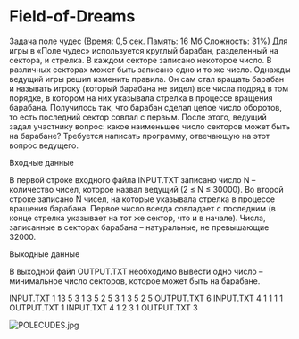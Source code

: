 # Field-of-Dreams
Задача поле чудес
(Время: 0,5 сек. Память: 16 Мб Сложность: 31%)
Для игры в «Поле чудес» используется круглый барабан, разделенный на сектора, и стрелка. В каждом секторе записано некоторое число. В различных секторах может быть записано одно и то же число. Однажды ведущий игры решил изменить правила. Он сам стал вращать барабан и называть игроку (который барабана не видел) все числа подряд в том порядке, в котором на них указывала стрелка в процессе вращения барабана. Получилось так, что барабан сделал целое число оборотов, то есть последний сектор совпал с первым. После этого, ведущий задал участнику вопрос: какое наименьшее число секторов может быть на барабане? Требуется написать программу, отвечающую на этот вопрос ведущего.

Входные данные

В первой строке входного файла INPUT.TXT записано число N – количество чисел, которое назвал ведущий (2 ≤ N ≤ 30000). Во второй строке записано N чисел, на которые указывала стрелка в процессе вращения барабана. Первое число всегда совпадает с последним (в конце стрелка указывает на тот же сектор, что и в начале). Числа, записанные в секторах барабана – натуральные, не превышающие 32000.

Выходные данные

В выходной файл OUTPUT.TXT необходимо вывести одно число – минимальное число секторов, которое может быть на барабане.

INPUT.TXT
1	13
5 3 1 3 5 2 5 3 1 3 5 2 5
OUTPUT.TXT
6
INPUT.TXT
4
1 1 1 1
OUTPUT.TXT
1
INPUT.TXT
4
1 2 3 1
OUTPUT.TXT
3


<img src="http://fotohost.by/images/2017/07/04/POLECUDES.jpg" alt="POLECUDES.jpg" border="0" />
